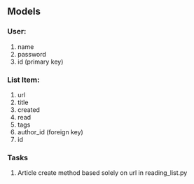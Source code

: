 ## Models

### User:

1. name
2. password
3. id (primary key)

### List Item:

1. url
2. title
3. created
4. read
5. tags
6. author_id (foreign key)
7. id

### Tasks

1. Article create method based solely on url in reading_list.py
